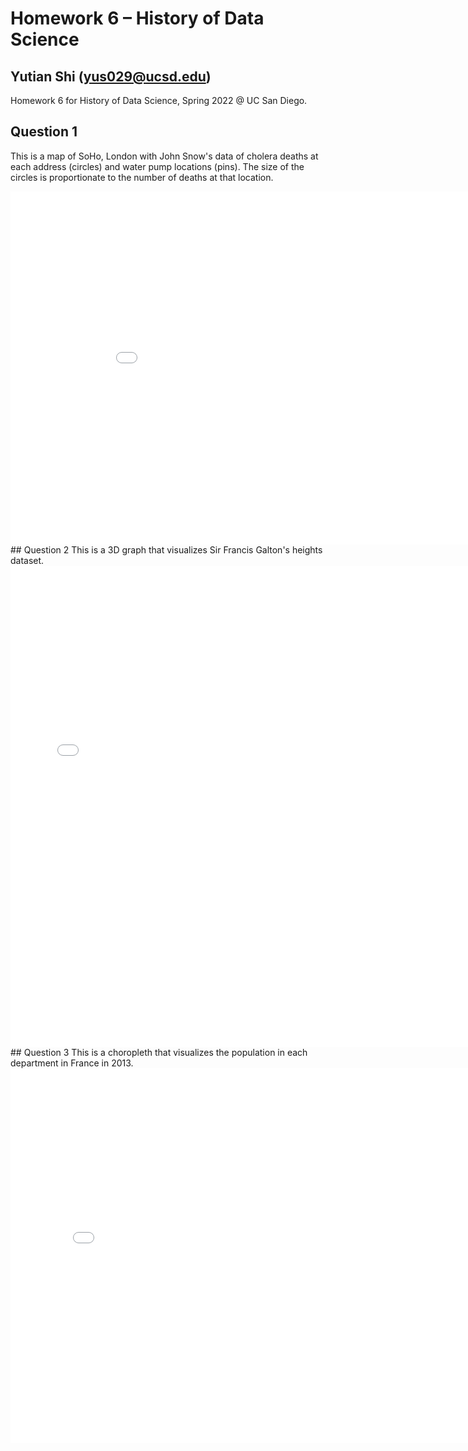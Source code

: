 # Homework 6 – History of Data Science
## Yutian Shi (yus029@ucsd.edu)
Homework 6 for History of Data Science, Spring 2022 @ UC San Diego.
<br>
## Question 1
This is a map of SoHo, London with John Snow's data of cholera deaths at each address (circles) and water pump locations (pins). The size of the circles is proportionate to the number of deaths at that location.
<iframe src='./soho_map.html' width=938 height=565 frameBorder=0></iframe>
<br>
## Question 2
This is a 3D graph that visualizes Sir Francis Galton's heights dataset.
<iframe src='./galton_fig.html' width=750 height=770 frameBorder=0></iframe>
<br>
## Question 3
This is a choropleth that visualizes the population in each department in France in 2013.
<iframe src='./france_fig-3.html' width=800 height=600 frameBorder=0></iframe>
<br>
